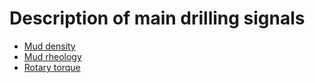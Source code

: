 # Description of main drilling signals

- [Mud density](Mud_Density.md)
- [Mud rheology](Mud_Rheology.md)
- [Rotary torque](RotaryTorque.md)